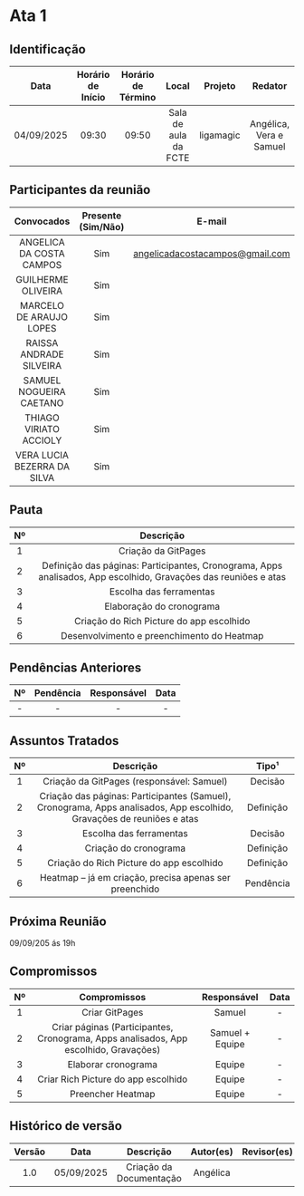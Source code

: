 # Ata 1

## Identificação

| Data | Horário de Início | Horário de Término | Local | Projeto | Redator |
|:----:|:-----------------:|:------------------:|:-----:|:-------:|:-------:|
|   04/09/2025   |          09:30         |         09:50            |   Sala de aula da FCTE    |     ligamagic    |     Angélica, Vera e Samuel    |

## Participantes da reunião

| Convocados | Presente (Sim/Não) | E-mail |
|:----------:|:------------------:|:------:|
| ANGELICA DA COSTA CAMPOS | Sim | angelicadacostacampos@gmail.com |
| GUILHERME OLIVEIRA | Sim |  |
| MARCELO DE ARAUJO LOPES | Sim |  |
| RAISSA ANDRADE SILVEIRA | Sim |  |
| SAMUEL NOGUEIRA CAETANO | Sim |  |
| THIAGO VIRIATO ACCIOLY | Sim |  |
| VERA LUCIA BEZERRA DA SILVA | Sim |  |

## Pauta
| Nº | Descrição |
|:--:|:---------:|
| 1 | Criação da GitPages |
| 2 | Definição das páginas: Participantes, Cronograma, Apps analisados, App escolhido, Gravações das reuniões e atas |
| 3 | Escolha das ferramentas |
| 4 | Elaboração do cronograma |
| 5 | Criação do Rich Picture do app escolhido |
| 6 | Desenvolvimento e preenchimento do Heatmap |

## Pendências Anteriores

| Nº | Pendência | Responsável | Data |
|:--:|:---------:|:-----------:|:----:|
| - | - | - | - |

## Assuntos Tratados

| Nº | Descrição | Tipo¹ |
|:--:|:---------:|:-----:|
| 1 | Criação da GitPages (responsável: Samuel) | Decisão |
| 2 | Criação das páginas: Participantes (Samuel), Cronograma, Apps analisados, App escolhido, Gravações de reuniões e atas | Definição |
| 3 | Escolha das ferramentas | Decisão |
| 4 | Criação do cronograma | Definição |
| 5 | Criação do Rich Picture do app escolhido | Definição |
| 6 | Heatmap – já em criação, precisa apenas ser preenchido | Pendência |


## Próxima Reunião
09/09/205 ás 19h

## Compromissos

| Nº | Compromissos | Responsável | Data |
|:--:|:------------:|:-----------:|:----:|
| 1 | Criar GitPages | Samuel | - |
| 2 | Criar páginas (Participantes, Cronograma, Apps analisados, App escolhido, Gravações) | Samuel + Equipe | - |
| 3 | Elaborar cronograma | Equipe | - |
| 4 | Criar Rich Picture do app escolhido | Equipe | - |
| 5 | Preencher Heatmap | Equipe | - |

## Histórico de versão
| Versão | Data | Descrição | Autor(es)	 | Revisor(es)	 |
|:--:|:------------:|:-----------:|:----:| :----:|
|  1.0  |       05/09/2025       |       Criação da Documentação	      |   Angélica   |      |